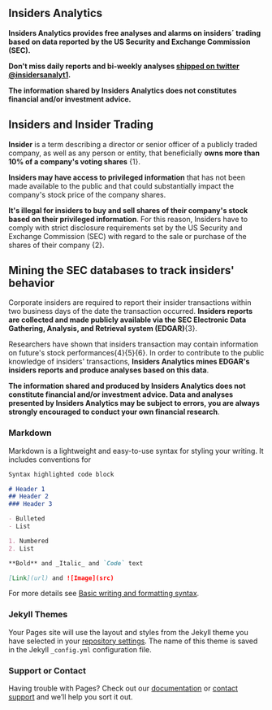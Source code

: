 ## Insiders Analytics

**Insiders Analytics provides free analyses and alarms on insiders´ trading based on data reported by the US Security and Exchange Commission (SEC).**

**Don't miss daily reports and bi-weekly analyses [shipped on twitter @insidersanalyt1](https://twitter.com/insidersanalyt1).**

**The information shared by Insiders Analytics does not constitutes financial and/or investment advice.**

## Insiders and Insider Trading

**Insider** is a term describing a director or senior officer of a publicly traded company, as well as any person or entity, that beneficially **owns more than 10% of a company's voting shares** {1}. 

**Insiders may have access to privileged information** that has not been made available to the public and that could substantially impact the company's stock price of the company shares. 

**It's illegal for insiders to buy and sell shares of their company's stock based on their privileged information**. For this reason, Insiders have to comply with strict disclosure requirements set by the US Security and Exchange Commission (SEC) with regard to the sale or purchase of the shares of their company {2}. 

## Mining the SEC databases to track insiders' behavior 

Corporate insiders are required to report their insider transactions within two business days of the date the transaction occurred. **Insiders reports are collected and made publicly available via the SEC Electronic Data Gathering, Analysis, and Retrieval system (EDGAR)**{3}.

Researchers have shown that insiders transaction may contain information on future's stock performances{4}{5}{6}. In order to contribute to the public knowledge of insiders' transactions, **Insiders Analytics mines EDGAR's insiders reports and produce analyses based on this data**.

**The information shared and produced by Insiders Analytics does not constitute financial and/or investment advice. Data and analyses presented by Insiders Analytics may be subject to errors, you are always strongly encouraged to conduct your own financial research**.

### Markdown

Markdown is a lightweight and easy-to-use syntax for styling your writing. It includes conventions for

```markdown
Syntax highlighted code block

# Header 1
## Header 2
### Header 3

- Bulleted
- List

1. Numbered
2. List

**Bold** and _Italic_ and `Code` text

[Link](url) and ![Image](src)
```

For more details see [Basic writing and formatting syntax](https://docs.github.com/en/github/writing-on-github/getting-started-with-writing-and-formatting-on-github/basic-writing-and-formatting-syntax).

### Jekyll Themes

Your Pages site will use the layout and styles from the Jekyll theme you have selected in your [repository settings](https://github.com/elioamicarelli/about-insiders-analytics/settings/pages). The name of this theme is saved in the Jekyll `_config.yml` configuration file.

### Support or Contact

Having trouble with Pages? Check out our [documentation](https://docs.github.com/categories/github-pages-basics/) or [contact support](https://support.github.com/contact) and we’ll help you sort it out.

